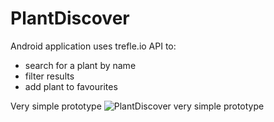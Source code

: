 # PlantDiscover

Android application uses trefle.io API to:
- search for a plant by name
- filter results
- add plant to favourites

Very simple prototype
![PlantDiscover very simple prototype](https://user-images.githubusercontent.com/48919716/111483734-5b514000-8735-11eb-9331-b2726131807f.png)
